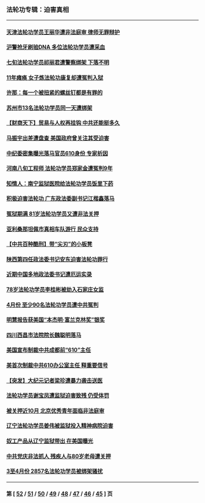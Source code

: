 ### 法轮功专辑：迫害真相
---
#### [天津法轮功学员王丽华遭非法庭审 律师无罪辩护](../../pages/nf4379/n12971731.md) 
#### [沪警抢牙刷验DNA 多位法轮功学员遭采血](../../pages/nf4379/n12969218.md) 
#### [七旬法轮功学员祁丽君遭警察绑架 下落不明](../../pages/nf4379/n12958701.md) 
#### [11年瘫痪 女子炼法轮功康复却遭冤判入狱](../../pages/nf4379/n12969556.md) 
#### [许那：每一个被扭紧的螺丝钉都是有罪的](../../pages/nf4379/n12970293.md) 
#### [苏州市13名法轮功学员同一天遭绑架](../../pages/nf4379/n12969071.md) 
#### [【财商天下】贸易与人权再挂钩 中共还能挺多久](../../pages/nf4379/n12968324.md) 
#### [马振宇出差遭盘查 美国政府曾关注其受迫害](../../pages/nf4379/n12954069.md) 
#### [中纪委密集曝光落马官员610身份 专家析因](../../pages/nf4379/n12965122.md) 
#### [河南八旬工程师 法轮功学员郑家金遭冤判9年](../../pages/nf4379/n12966181.md) 
#### [知情人：南宁监狱医院给法轮功学员饭里下药](../../pages/nf4379/n12963981.md) 
#### [积极迫害法轮功 广东政法委副书记江楷鑫落马](../../pages/nf4379/n12963572.md) 
#### [冤狱期满 81岁法轮功学员又遭非法关押](../../pages/nf4379/n12960945.md) 
#### [亚利桑那坦佩市真相车队游行 民众支持](../../pages/nf4379/n12961510.md) 
#### [【中共百种酷刑】带“尖刃”的小板凳](../../pages/nf4379/n12961000.md) 
#### [陕西第四任政法委书记安东迫害法轮功罪行](../../pages/nf4379/n12960418.md) 
#### [近期中国多地政法委书记遭厄运实录](../../pages/nf4379/n12958032.md) 
#### [78岁法轮功学员李桂彬被劫入石家庄女监](../../pages/nf4379/n12956151.md) 
#### [4月份 至少90名法轮功学员遭中共冤判](../../pages/nf4379/n12955972.md) 
#### [明慧报告获美国“本杰明‧富兰克林奖”银奖](../../pages/nf4379/n12955404.md) 
#### [四川西昌市法院院长魏聪明落马](../../pages/nf4379/n12953598.md) 
#### [美国宣布制裁中共成都前“610”主任](../../pages/nf4379/n12943654.md) 
#### [美首次制裁中共610办公室主任 释重要信号](../../pages/nf4379/n12945359.md) 
#### [【突发】大纪元记者梁珍遭暴力袭击送医](../../pages/nf4379/n12938690.md) 
#### [法轮功学员谢宝凤遭监狱迫害致残 仍受体罚](../../pages/nf4379/n12931361.md) 
#### [被关押近10月 北京优秀青年面临非法庭审](../../pages/nf4379/n12930842.md) 
#### [辽宁法轮功学员姜伟被监狱投入精神病院迫害](../../pages/nf4379/n12930669.md) 
#### [奴工产品从辽宁监狱带出 在美国曝光](../../pages/nf4379/n12929527.md) 
#### [中共党庆非法抓人 残疾人与80岁老母遭关押](../../pages/nf4379/n12928957.md) 
#### [3至4月份 2857名法轮功学员被绑架骚扰](../../pages/nf4379/n12925967.md) 

---
#### 第 [ [52](./52.md) / [51](./51.md) / [50](./50.md) / [49](./49.md) / [48](./48.md) / [47](./47.md) / [46](./46.md) / [45](./45.md) ] 页
